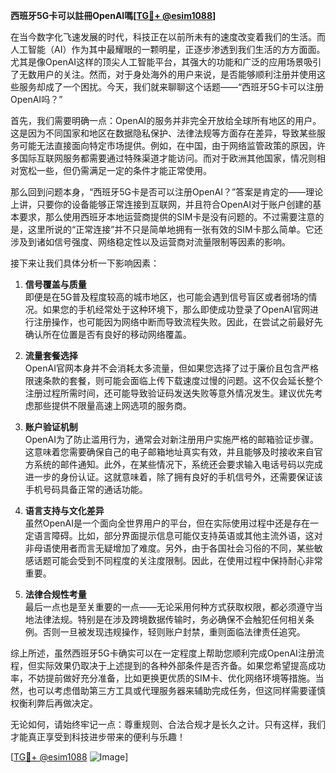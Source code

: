 **西班牙5G卡可以註冊OpenAI嗎[[TG💪+ @esim1088](https://t.me/s/esim1088)]**

在当今数字化飞速发展的时代，科技正在以前所未有的速度改变着我们的生活。而人工智能（AI）作为其中最耀眼的一颗明星，正逐步渗透到我们生活的方方面面。尤其是像OpenAI这样的顶尖人工智能平台，其强大的功能和广泛的应用场景吸引了无数用户的关注。然而，对于身处海外的用户来说，是否能够顺利注册并使用这些服务却成了一个困扰。今天，我们就来聊聊这个话题——“西班牙5G卡可以注册OpenAI吗？”

首先，我们需要明确一点：OpenAI的服务并非完全开放给全球所有地区的用户。这是因为不同国家和地区在数据隐私保护、法律法规等方面存在差异，导致某些服务可能无法直接面向特定市场提供。例如，在中国，由于网络监管政策的原因，许多国际互联网服务都需要通过特殊渠道才能访问。而对于欧洲其他国家，情况则相对宽松一些，但仍需满足一定的条件才能正常使用。

那么回到问题本身，“西班牙5G卡是否可以注册OpenAI？”答案是肯定的——理论上讲，只要你的设备能够正常连接到互联网，并且符合OpenAI对于账户创建的基本要求，那么使用西班牙本地运营商提供的SIM卡是没有问题的。不过需要注意的是，这里所说的“正常连接”并不只是简单地拥有一张有效的SIM卡那么简单。它还涉及到诸如信号强度、网络稳定性以及运营商对流量限制等因素的影响。

接下来让我们具体分析一下影响因素：

1. **信号覆盖与质量**  
   即便是在5G普及程度较高的城市地区，也可能会遇到信号盲区或者弱场的情况。如果您的手机经常处于这种环境下，那么即使成功登录了OpenAI官网进行注册操作，也可能因为网络中断而导致流程失败。因此，在尝试之前最好先确认所在位置是否有良好的移动网络覆盖。

2. **流量套餐选择**  
   OpenAI官网本身并不会消耗太多流量，但如果您选择了过于廉价且包含严格限速条款的套餐，则可能会面临上传下载速度过慢的问题。这不仅会延长整个注册过程所需时间，还可能导致验证码发送失败等意外情况发生。建议优先考虑那些提供不限量高速上网选项的服务商。

3. **账户验证机制**  
   OpenAI为了防止滥用行为，通常会对新注册用户实施严格的邮箱验证步骤。这意味着您需要确保自己的电子邮箱地址真实有效，并且能够及时接收来自官方系统的邮件通知。此外，在某些情况下，系统还会要求输入电话号码以完成进一步的身份认证。这就意味着，除了拥有良好的手机信号外，还需要保证该手机号码具备正常的通话功能。

4. **语言支持与文化差异**  
   虽然OpenAI是一个面向全世界用户的平台，但在实际使用过程中还是存在一定语言障碍。比如，部分界面提示信息可能仅支持英语或其他主流外语，这对非母语使用者而言无疑增加了难度。另外，由于各国社会习俗的不同，某些敏感话题可能会受到不同程度的关注度限制。因此，在使用过程中保持耐心非常重要。

5. **法律合规性考量**  
   最后一点也是至关重要的一点——无论采用何种方式获取权限，都必须遵守当地法律法规。特别是在涉及跨境数据传输时，务必确保不会触犯任何相关条例。否则一旦被发现违规操作，轻则账户封禁，重则面临法律责任追究。

综上所述，虽然西班牙5G卡确实可以在一定程度上帮助您顺利完成OpenAI注册流程，但实际效果仍取决于上述提到的各种外部条件是否齐备。如果您希望提高成功率，不妨提前做好充分准备，比如更换更优质的SIM卡、优化网络环境等措施。当然，也可以考虑借助第三方工具或代理服务器来辅助完成任务，但这同样需要谨慎权衡利弊后再做决定。

无论如何，请始终牢记一点：尊重规则、合法合规才是长久之计。只有这样，我们才能真正享受到科技进步带来的便利与乐趣！

[[TG💪+ @esim1088](https://t.me/s/esim1088) ![Image](https://i.postimg.cc/4NQfJmqS/Snipaste-2025-05-13-00-14-12.png)]